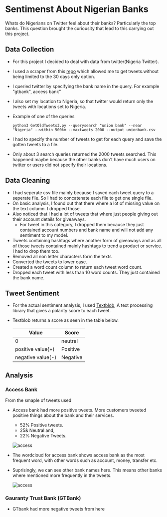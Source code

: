 # Sentimenst About Nigerian Banks

Whats do Nigerians on Twitter feel about their banks? Particularly the top banks. This question brought the curiousity that 
lead to this carrying out this project.


## Data Collection

- For this project I decided to deal with data from twitter(Nigeria Twitter).
- I used a scraper from this [repo](https://github.com/marquisvictor/Optimized-Modified-GetOldTweets3-OMGOT) which allowed me to get tweets.without being limited to
 the 30 days only option.
- I queried twitter by specifying the bank name in the query. For example "gtbank", access bank"
- I also set my location to Nigeria, so that twitter would return only the tweets with locations set to Nigeria.
- Example of one of the queries
  
  ``` python3 GetOldTweets3.py --querysearch "union bank" --near "Nigeria" --within 500km --maxtweets 2000 --output unionbank.csv ```
  
- I had to specify the number of tweets to get for each query and save the gotten tweets to a file. 
- Only about 3 search queries returned the 2000 tweets searched. This happened maybe because the other banks don't have much users on twitter or users did not specify their locations.

## Data Cleaning

- I had seperate csv file mainly because I saved each tweet query to a seperate file. So I had to concatenate each file to get one single file.
- On basic analysis, I found out that there where a lot of missing value on the text column. I dropped those.
- Also noticed that I had a lot of tweets that where just people giving out their account details for giveaways.
    - For tweet in this category, I dropped them because they just contained account numbers and bank name and will not add any sentiment to my model.
- Tweets containing hashtags where another form of giveaways and as all of those tweets contained mainly hashtags to trend a product or service. I had to drop them too.
- Removed all non letter characters form the texts
- Converted the tweets to lower case.
- Created a word count column to return each tweet word count. 
- Dropped each tweet with less than 10 word counts. They just contained the bank name.

## Tweet Sentiment
- For the actual sentiment analysis, I used [Textblob](https://textblob.readthedocs.io/en/dev/), A text processing library that gives a polarity score to each tweet.
- Textblob returns a score as seen in the table below.


    | Value | Score |
    |-------|-------|
    | 0     | neutral |
    | positive value{+) | Positive |
    | negative value(-) | Negative |
    
 ## Analysis
 ### Access Bank
 From the smaple of tweets used
 
 - Access bank had more positive tweets. More customers tweeted positive things about the bank and their services.
    - 52% Positive tweets.
    - 25& Neutral and,
    - 22% Negative Tweets.
    
    ![access](https://github.com/geewynn/Data-Analytics/blob/master/Nigerian%20Opinion%20About%20Nigerian%20Banks/images/access_count.png)
    
- The wordcloud for access bank shows access bank as the most frequent word, with other words such as account, money, transfer etc.
- Suprisingly, we can see other bank names here. This means other banks where mentioned more frequently in the tweets.

  ![access](https://github.com/geewynn/Data-Analytics/blob/master/Nigerian%20Opinion%20About%20Nigerian%20Banks/images/acc_word.png)
  
  
### Gauranty Trust Bank (GTBank)
- GTbank had more negative tweets from here
